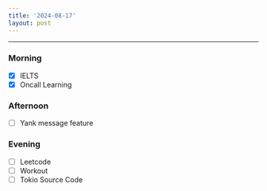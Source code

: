 ```yaml
---
title: '2024-08-17'
layout: post
---
```


---

### Morning

- [x] IELTS
- [x] Oncall Learning

### Afternoon

- [ ] Yank message feature

### Evening

- [ ] Leetcode
- [ ] Workout
- [ ] Tokio Source Code
